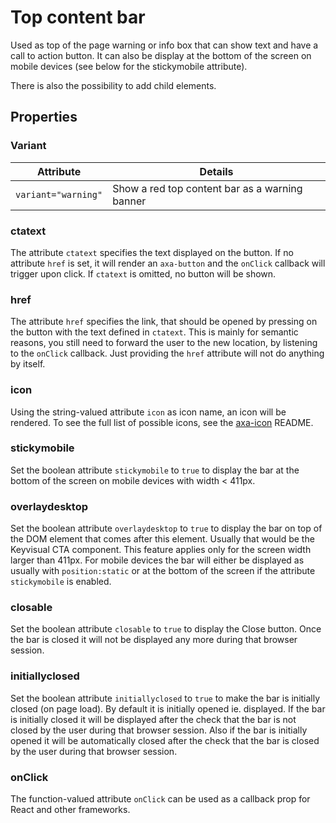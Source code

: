 # Top content bar

Used as top of the page warning or info box that can show text and have a call to action button.
It can also be display at the bottom of the screen on mobile devices (see below for the stickymobile attribute).

There is also the possibility to add child elements.

## Properties

### Variant

| Attribute           | Details                                        |
| ------------------- | ---------------------------------------------- |
| `variant="warning"` | Show a red top content bar as a warning banner |

### ctatext

The attribute `ctatext` specifies the text displayed on the button.
If no attribute `href` is set, it will render an `axa-button` and the `onClick` callback will trigger upon click. If `ctatext` is omitted, no button will be shown.

### href

The attribute `href` specifies the link, that should be opened by pressing on the button with the text defined in `ctatext`. This is mainly for semantic reasons, you still need to forward the user to the new location, by listening to the `onClick` callback. Just providing the `href` attribute will not do anything by itself.

### icon

Using the string-valued attribute `icon` as icon name, an icon will be rendered. To see the full list of possible icons, see the [axa-icon](https://github.com/axa-ch-webhub-cloud/pattern-library/blob/develop/src/components/10-atoms/icon/README.md) README.

### stickymobile

Set the boolean attribute `stickymobile` to `true` to display the bar at the bottom of the screen on mobile devices with width < 411px.

### overlaydesktop

Set the boolean attribute `overlaydesktop` to `true` to display the bar on top of the DOM element that comes after this element. Usually that would be the Keyvisual CTA component. This feature applies only for the screen width larger than 411px. For mobile devices the bar will either be displayed as usually with `position:static` or at the bottom of the screen if the attribute `stickymobile` is enabled.

### closable

Set the boolean attribute `closable` to `true` to display the Close button. Once the bar is closed it will not be displayed any more during that browser session.

### initiallyclosed

Set the boolean attribute `initiallyclosed` to `true` to make the bar is initially closed (on page load). By default it is initially opened ie. displayed. If the bar is initially closed it will be displayed after the check that the bar is not closed by the user during that browser session. Also if the bar is initially opened it will be automatically closed after the check that the bar is closed by the user during that browser session.

### onClick

The function-valued attribute `onClick` can be used as a callback prop for React and other frameworks.

